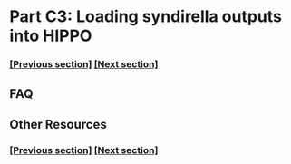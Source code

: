 
# Part C3: Loading syndirella outputs into HIPPO

### [[Previous section]](C2_ELABORATIONS.md) [[Next section]](C4_SCAFFOLD_RECIPE.md)


## FAQ


## Other Resources

### [[Previous section]](C2_ELABORATIONS.md) [[Next section]](C4_SCAFFOLD_RECIPE.md)